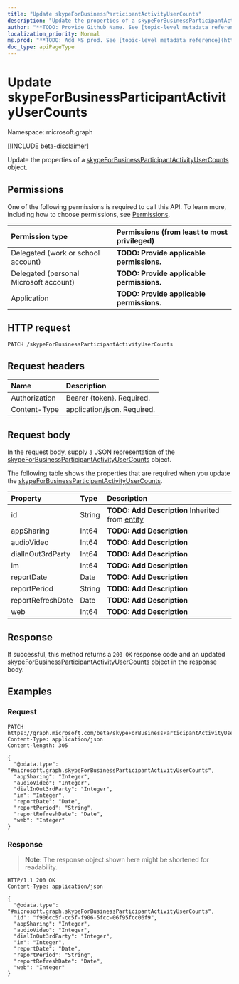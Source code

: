 ```yaml
---
title: "Update skypeForBusinessParticipantActivityUserCounts"
description: "Update the properties of a skypeForBusinessParticipantActivityUserCounts object."
author: "**TODO: Provide Github Name. See [topic-level metadata reference](https://msgo.azurewebsites.net/add/document/guidelines/metadata.html#topic-level-metadata)**"
localization_priority: Normal
ms.prod: "**TODO: Add MS prod. See [topic-level metadata reference](https://msgo.azurewebsites.net/add/document/guidelines/metadata.html#topic-level-metadata)**"
doc_type: apiPageType
---
```


# Update skypeForBusinessParticipantActivityUserCounts
Namespace: microsoft.graph

[!INCLUDE [beta-disclaimer](../../includes/beta-disclaimer.md)]

Update the properties of a [skypeForBusinessParticipantActivityUserCounts](../resources/skypeforbusinessparticipantactivityusercounts.md) object.

## Permissions
One of the following permissions is required to call this API. To learn more, including how to choose permissions, see [Permissions](/graph/permissions-reference).

|Permission type|Permissions (from least to most privileged)|
|:---|:---|
|Delegated (work or school account)|**TODO: Provide applicable permissions.**|
|Delegated (personal Microsoft account)|**TODO: Provide applicable permissions.**|
|Application|**TODO: Provide applicable permissions.**|

## HTTP request

<!-- {
  "blockType": "ignored"
}
-->
``` http
PATCH /skypeForBusinessParticipantActivityUserCounts
```

## Request headers
|Name|Description|
|:---|:---|
|Authorization|Bearer {token}. Required.|
|Content-Type|application/json. Required.|

## Request body
In the request body, supply a JSON representation of the [skypeForBusinessParticipantActivityUserCounts](../resources/skypeforbusinessparticipantactivityusercounts.md) object.

The following table shows the properties that are required when you update the [skypeForBusinessParticipantActivityUserCounts](../resources/skypeforbusinessparticipantactivityusercounts.md).

|Property|Type|Description|
|:---|:---|:---|
|id|String|**TODO: Add Description** Inherited from [entity](../resources/entity.md)|
|appSharing|Int64|**TODO: Add Description**|
|audioVideo|Int64|**TODO: Add Description**|
|dialInOut3rdParty|Int64|**TODO: Add Description**|
|im|Int64|**TODO: Add Description**|
|reportDate|Date|**TODO: Add Description**|
|reportPeriod|String|**TODO: Add Description**|
|reportRefreshDate|Date|**TODO: Add Description**|
|web|Int64|**TODO: Add Description**|



## Response

If successful, this method returns a `200 OK` response code and an updated [skypeForBusinessParticipantActivityUserCounts](../resources/skypeforbusinessparticipantactivityusercounts.md) object in the response body.

## Examples

### Request
<!-- {
  "blockType": "request",
  "name": "update_skypeforbusinessparticipantactivityusercounts"
}
-->
``` http
PATCH https://graph.microsoft.com/beta/skypeForBusinessParticipantActivityUserCounts
Content-Type: application/json
Content-length: 305

{
  "@odata.type": "#microsoft.graph.skypeForBusinessParticipantActivityUserCounts",
  "appSharing": "Integer",
  "audioVideo": "Integer",
  "dialInOut3rdParty": "Integer",
  "im": "Integer",
  "reportDate": "Date",
  "reportPeriod": "String",
  "reportRefreshDate": "Date",
  "web": "Integer"
}
```


### Response
>**Note:** The response object shown here might be shortened for readability.
<!-- {
  "blockType": "response",
  "truncated": true
}
-->
``` http
HTTP/1.1 200 OK
Content-Type: application/json

{
  "@odata.type": "#microsoft.graph.skypeForBusinessParticipantActivityUserCounts",
  "id": "f906cc5f-cc5f-f906-5fcc-06f95fcc06f9",
  "appSharing": "Integer",
  "audioVideo": "Integer",
  "dialInOut3rdParty": "Integer",
  "im": "Integer",
  "reportDate": "Date",
  "reportPeriod": "String",
  "reportRefreshDate": "Date",
  "web": "Integer"
}
```

